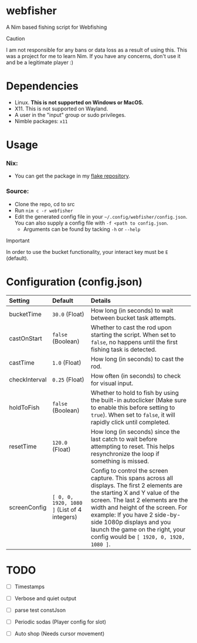 # webfisher
A Nim based fishing script for Webfishing

> [!CAUTION]
> I am not responsible for any bans or data loss as a result of using this. This was a project for me to learn Nim. If you have any concerns, don't use it and be a legitimate player :)

# Dependencies
- Linux. <b>This is not supported on Windows or MacOS.</b>
- X11. This is not supported on Wayland.
- A user in the "input" group or sudo privileges.
- Nimble packages: `x11`

# Usage
### Nix:
- You can get the package in my [flake repository](https://github.com/PassiveLemon/lemonake).
### Source:
- Clone the repo, cd to src
- Run `nim c -r webfisher`
- Edit the generated config file in your `~/.config/webfisher/config.json`. You can also supply a config file with `-f <path to config.json`.
  - Arguments can be found by tacking `-h` or `--help`

> [!IMPORTANT]
> In order to use the bucket functionality, your interact key must be `E` (default).

# Configuration (config.json)
| Setting | Default | Details |
| :- | :- | :- |
| bucketTime | `30.0` (Float) | How long (in seconds) to wait between bucket task attempts. |
| castOnStart | `false` (Boolean) | Whether to cast the rod upon starting the script. When set to `false`, no happens until the first fishing task is detected. |
| castTime | `1.0` (Float) | How long (in seconds) to cast the rod. |
| checkInterval | `0.25` (Float) | How often (in seconds) to check for visual input. |
| holdToFish | `false` (Boolean) | Whether to hold to fish by using the built-in autoclicker (Make sure to enable this before setting to `true`). When set to `false`, it will rapidly click until completed. |
| resetTime | `120.0` (Float) | How long (in seconds) since the last catch to wait before attempting to reset. This helps resynchronize the loop if something is missed. |
| screenConfig | `[ 0, 0, 1920, 1080 ]` (List of 4 integers) | Config to control the screen capture. This spans across all displays. The first 2 elements are the starting X and Y value of the screen. The last 2 elements are the width and height of the screen. For example: If you have 2 side-by-side 1080p displays and you launch the game on the right, your config would be `[ 1920, 0, 1920, 1080 ]`. |

# TODO
- [ ] Timestamps
- [ ] Verbose and quiet output
- [ ] parse test constJson
- [ ] Periodic sodas (Player config for slot)
- [ ] Auto shop (Needs cursor movement)

